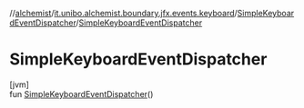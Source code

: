 //[alchemist](../../../index.md)/[it.unibo.alchemist.boundary.jfx.events.keyboard](../index.md)/[SimpleKeyboardEventDispatcher](index.md)/[SimpleKeyboardEventDispatcher](-simple-keyboard-event-dispatcher.md)

# SimpleKeyboardEventDispatcher

[jvm]\
fun [SimpleKeyboardEventDispatcher](-simple-keyboard-event-dispatcher.md)()

